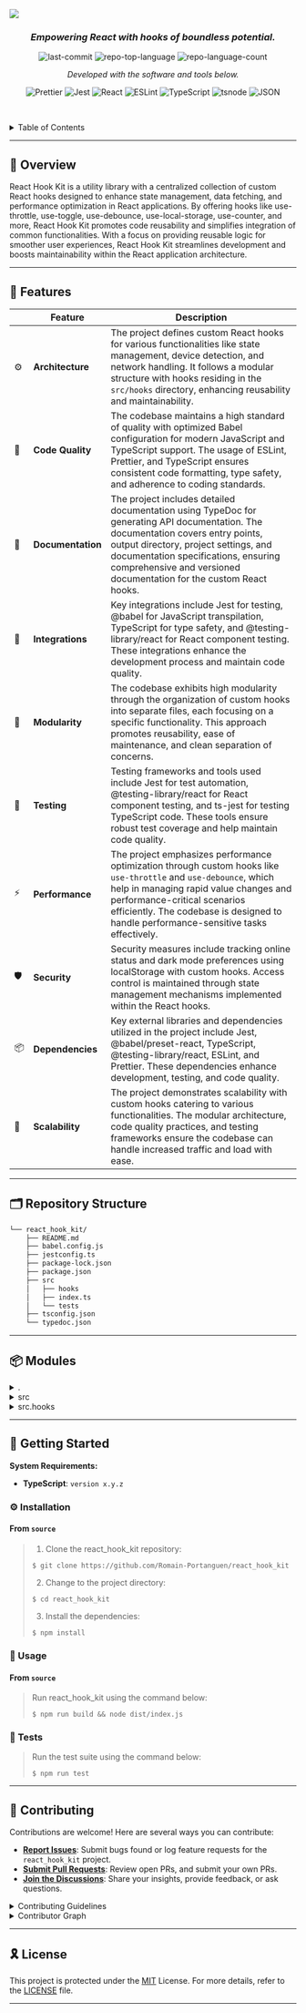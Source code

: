 ![](https://github.com/Romain-Portanguen/react_hook_kit/blob/e42acf3c0dba1a654babb2aa813869b779506e8d/src/public/assets/react_hook%20kit.png)

<h3 align="center">
    <em>Empowering React with hooks of boundless potential.</em>
</h3>
<p align="center">
 <img src="https://img.shields.io/github/last-commit/Romain-Portanguen/react_hook_kit?style=plastic&logo=git&logoColor=white&color=0080ff" alt="last-commit">
 <img src="https://img.shields.io/github/languages/top/Romain-Portanguen/react_hook_kit?style=plastic&color=0080ff" alt="repo-top-language">
 <img src="https://img.shields.io/github/languages/count/Romain-Portanguen/react_hook_kit?style=plastic&color=0080ff" alt="repo-language-count">
<p>
<p align="center">
  <em>Developed with the software and tools below.</em>
</p>
<p align="center">
 <img src="https://img.shields.io/badge/Prettier-F7B93E.svg?style=plastic&logo=Prettier&logoColor=black" alt="Prettier">
 <img src="https://img.shields.io/badge/Jest-C21325.svg?style=plastic&logo=Jest&logoColor=white" alt="Jest">
 <img src="https://img.shields.io/badge/React-61DAFB.svg?style=plastic&logo=React&logoColor=black" alt="React">
 <img src="https://img.shields.io/badge/ESLint-4B32C3.svg?style=plastic&logo=ESLint&logoColor=white" alt="ESLint">
 <img src="https://img.shields.io/badge/TypeScript-3178C6.svg?style=plastic&logo=TypeScript&logoColor=white" alt="TypeScript">
 <img src="https://img.shields.io/badge/tsnode-3178C6.svg?style=plastic&logo=ts-node&logoColor=white" alt="tsnode">
 <img src="https://img.shields.io/badge/JSON-000000.svg?style=plastic&logo=JSON&logoColor=white" alt="JSON">
</p>

<br><!-- TABLE OF CONTENTS -->
<details>
  <summary>Table of Contents</summary><br>

- [📍 Overview](#-overview)
- [🧩 Features](#-features)
- [🗂️ Repository Structure](#️-repository-structure)
- [📦 Modules](#-modules)
- [🚀 Getting Started](#-getting-started)
  - [⚙️ Installation](#️-installation)
  - [🤖 Usage](#-usage)
  - [🧪 Tests](#-tests)
- [🤝 Contributing](#-contributing)
- [🎗 License](#-license)
</details>
<hr>

## 📍 Overview

React Hook Kit is a utility library with a centralized collection of custom React hooks designed to enhance state management, data fetching, and performance optimization in React applications. By offering hooks like use-throttle, use-toggle, use-debounce, use-local-storage, use-counter, and more, React Hook Kit promotes code reusability and simplifies integration of common functionalities. With a focus on providing reusable logic for smoother user experiences, React Hook Kit streamlines development and boosts maintainability within the React application architecture.

---

## 🧩 Features

|     | Feature           | Description                                                                                                                                                                                                                                                                             |
|-----|-------------------|-----------------------------------------------------------------------------------------------------------------------------------------------------------------------------------------------------------------------------------------------------------------------------------------|
| ⚙️  | **Architecture**  | The project defines custom React hooks for various functionalities like state management, device detection, and network handling. It follows a modular structure with hooks residing in the `src/hooks` directory, enhancing reusability and maintainability.                           |
| 🔩  | **Code Quality**  | The codebase maintains a high standard of quality with optimized Babel configuration for modern JavaScript and TypeScript support. The usage of ESLint, Prettier, and TypeScript ensures consistent code formatting, type safety, and adherence to coding standards.                    |
| 📄  | **Documentation** | The project includes detailed documentation using TypeDoc for generating API documentation. The documentation covers entry points, output directory, project settings, and documentation specifications, ensuring comprehensive and versioned documentation for the custom React hooks. |
| 🔌  | **Integrations**  | Key integrations include Jest for testing, @babel for JavaScript transpilation, TypeScript for type safety, and @testing-library/react for React component testing. These integrations enhance the development process and maintain code quality.                                       |
| 🧩  | **Modularity**    | The codebase exhibits high modularity through the organization of custom hooks into separate files, each focusing on a specific functionality. This approach promotes reusability, ease of maintenance, and clean separation of concerns.                                               |
| 🧪  | **Testing**       | Testing frameworks and tools used include Jest for test automation, @testing-library/react for React component testing, and ts-jest for testing TypeScript code. These tools ensure robust test coverage and help maintain code quality.                                                |
| ⚡️  | **Performance**   | The project emphasizes performance optimization through custom hooks like `use-throttle` and `use-debounce`, which help in managing rapid value changes and performance-critical scenarios efficiently. The codebase is designed to handle performance-sensitive tasks effectively.     |
| 🛡️ | **Security**      | Security measures include tracking online status and dark mode preferences using localStorage with custom hooks. Access control is maintained through state management mechanisms implemented within the React hooks.                                                                   |
| 📦  | **Dependencies**  | Key external libraries and dependencies utilized in the project include Jest, @babel/preset-react, TypeScript, @testing-library/react, ESLint, and Prettier. These dependencies enhance development, testing, and code quality.                                                         |
| 🚀  | **Scalability**   | The project demonstrates scalability with custom hooks catering to various functionalities. The modular architecture, code quality practices, and testing frameworks ensure the codebase can handle increased traffic and load with ease.                                               |

---

## 🗂️ Repository Structure

```sh
└── react_hook_kit/
    ├── README.md
    ├── babel.config.js
    ├── jestconfig.ts
    ├── package-lock.json
    ├── package.json
    ├── src
    │   ├── hooks
    │   ├── index.ts
    │   └── tests
    ├── tsconfig.json
    └── typedoc.json
```

---

## 📦 Modules

<details closed><summary>.</summary>

| File                                                                                                   | Summary                                                                                                                                                                                                                                                                                                                                                                                                                                                 |
|--------------------------------------------------------------------------------------------------------|---------------------------------------------------------------------------------------------------------------------------------------------------------------------------------------------------------------------------------------------------------------------------------------------------------------------------------------------------------------------------------------------------------------------------------------------------------|
| [jestconfig.ts](https://github.com/Romain-Portanguen/react_hook_kit/blob/master/jestconfig.ts)         | Defines Jest configuration for test automation. Sets test file locations, transforms TypeScript with Babel, configures coverage report settings, and specifies test environment. Enables seamless testing for React projects in the react_hook_kit repository.                                                                                                                                                                                          |
| [babel.config.js](https://github.com/Romain-Portanguen/react_hook_kit/blob/master/babel.config.js)     | Optimize Babel configuration for React Hook Kit. Incorporate presets to support modern JS features and TypeScript. Implement plugin for efficient runtime transformation.                                                                                                                                                                                                                                                                               |
| [package-lock.json](https://github.com/Romain-Portanguen/react_hook_kit/blob/master/package-lock.json) | The `package-lock.json` file in the `react_hook_kit` repository serves as a critical component for ensuring consistent dependency versions and package installations. It locks down the specific versions of dependencies to maintain a stable and reproducible environment for the project. This file plays a key role in maintaining the integrity of the projects dependencies and ensuring reliable builds across different developer environments. |
| [package.json](https://github.com/Romain-Portanguen/react_hook_kit/blob/master/package.json)           | Defines metadata, dependencies, and scripts for a React utility hook library. Enables building, testing, and documentation generation. Key features include Jest for testing, TypeScript for type safety, and Prettier for code formatting.                                                                                                                                                                                                             |
| [typedoc.json](https://github.com/Romain-Portanguen/react_hook_kit/blob/master/typedoc.json)           | Generates API documentation for React Hook Kit repository. Specifies entry points, output directory, project name, and documentation settings to create comprehensive, versioned docs using TypeDoc with a default theme.                                                                                                                                                                                                                               |
| [tsconfig.json](https://github.com/Romain-Portanguen/react_hook_kit/blob/master/tsconfig.json)         | Optimize TypeScript configuration for React hooks in the repository. Focus on ES6 target, JSX support, strict typing, and module resolution for seamless development environment setup.                                                                                                                                                                                                                                                                 |

</details>

<details closed><summary>src</summary>

| File                                                                                     | Summary                                                                                                                                                                                                |
|------------------------------------------------------------------------------------------|--------------------------------------------------------------------------------------------------------------------------------------------------------------------------------------------------------|
| [index.ts](https://github.com/Romain-Portanguen/react_hook_kit/blob/master/src/index.ts) | Exports various custom React hooks for state management, device detection, and network handling from the hooks directory, enhancing the reusability and modularity of the parent repositorys codebase. |

</details>

<details closed><summary>src.hooks</summary>

| File                                                                                                                   | Summary                                                                                                                                                                                                                                                                            |
|------------------------------------------------------------------------------------------------------------------------|------------------------------------------------------------------------------------------------------------------------------------------------------------------------------------------------------------------------------------------------------------------------------------|
| [use-throttle.ts](https://github.com/Romain-Portanguen/react_hook_kit/blob/master/src/hooks/use-throttle.ts)           | Enables throttling of a value based on a specified time limit in milliseconds. Implements a custom React hook that updates the throttled value periodically, optimizing performance when handling rapid value changes in user interfaces.                                          |
| [use-online-status.ts](https://github.com/Romain-Portanguen/react_hook_kit/blob/master/src/hooks/use-online-status.ts) | Enables tracking online status in a React app, by utilizing browser events and custom hook. Facilitates real-time UI updates based on online/offline status. Contributes to the repositorys src/hooks directory with reusable logic for online connectivity detection.             |
| [use-toggle.ts](https://github.com/Romain-Portanguen/react_hook_kit/blob/master/src/hooks/use-toggle.ts)               | Enables toggling boolean state with custom hook useToggle. Key features include simple state management and toggle function. Valuable addition to react_hook_kit architecture for state manipulation.                                                                              |
| [use-debounce.ts](https://github.com/Romain-Portanguen/react_hook_kit/blob/master/src/hooks/use-debounce.ts)           | Enables debouncing of input values in React, aiding in performance optimization. The useDebounce hook accepts a value and delay, returning a debounced value. Integrated seamlessly with the repositorys React-based architecture.                                                 |
| [use-local-storage.ts](https://github.com/Romain-Portanguen/react_hook_kit/blob/master/src/hooks/use-local-storage.ts) | Enables syncing state with localStorage using a custom hook, promoting reusability and state persistence. Promotes a structured approach to managing data in React components by encapsulating localStorage logic.                                                                 |
| [use-window-size.ts](https://github.com/Romain-Portanguen/react_hook_kit/blob/master/src/hooks/use-window-size.ts)     | Enables tracking of window size changes for components. Maintains and updates window width and height dynamically. Contributes to responsive design and adapts UI elements based on current window dimensions.                                                                     |
| [use-dark-mode.ts](https://github.com/Romain-Portanguen/react_hook_kit/blob/master/src/hooks/use-dark-mode.ts)         | Enables dark mode functionality. Manages state and toggle actions in React using localStorage. Allows users to switch between dark and light modes with a custom hook. Enhances user experience by providing a personalized theme option.                                          |
| [use-counter.ts](https://github.com/Romain-Portanguen/react_hook_kit/blob/master/src/hooks/use-counter.ts)             | Defines a custom hook `useCounter` for managing a counter state in React. It allows easy state manipulation with increment, decrement, and reset functions. The hook facilitates efficient state management in React applications, promoting reusability and clean code practices. |
| [use-media-query.ts](https://github.com/Romain-Portanguen/react_hook_kit/blob/master/src/hooks/use-media-query.ts)     | Enables tracking media query changes in React components. Implemented as a custom hook, it listens for specified queries and returns a boolean indicating if the query matches.                                                                                                    |
| [use-fetch.ts](https://github.com/Romain-Portanguen/react_hook_kit/blob/master/src/hooks/use-fetch.ts)                 | Enables fetching data from an API in React components. Manages data, error, and loading states asynchronously. Promotes reusability and clean code architecture in the repositorys hooks' directory.                                                                               |
| [use-previous.ts](https://github.com/Romain-Portanguen/react_hook_kit/blob/master/src/hooks/use-previous.ts)           | Enables tracking and retrieving previous values of variables in React components. This custom hook enhances component state management, facilitating comparison between current and previous states for more dynamic user interfaces.                                              |

</details>

---

## 🚀 Getting Started

**System Requirements:**

- **TypeScript**: `version x.y.z`

### ⚙️ Installation

<h4>From <code>source</code></h4>

> 1. Clone the react_hook_kit repository:
>
> ```console
> $ git clone https://github.com/Romain-Portanguen/react_hook_kit
> ```
>
> 2. Change to the project directory:
>
> ```console
> $ cd react_hook_kit
> ```
>
> 3. Install the dependencies:
>
> ```console
> $ npm install
> ```

### 🤖 Usage

<h4>From <code>source</code></h4>

> Run react_hook_kit using the command below:
>
> ```console
> $ npm run build && node dist/index.js
> ```

### 🧪 Tests

> Run the test suite using the command below:
>
> ```console
> $ npm run test
> ```

---

## 🤝 Contributing

Contributions are welcome! Here are several ways you can contribute:

- **[Report Issues](https://github.com/Romain-Portanguen/react_hook_kit/issues)**: Submit bugs found or log feature requests for the `react_hook_kit` project.
- **[Submit Pull Requests](https://github.com/Romain-Portanguen/react_hook_kit/blob/main/CONTRIBUTING.md)**: Review open PRs, and submit your own PRs.
- **[Join the Discussions](https://github.com/Romain-Portanguen/react_hook_kit/discussions)**: Share your insights, provide feedback, or ask questions.

<details closed>
<summary>Contributing Guidelines</summary>

1. **Fork the Repository**: Start by forking the project repository to your github account.
2. **Clone Locally**: Clone the forked repository to your local machine using a git client.

   ```sh
   git clone https://github.com/Romain-Portanguen/react_hook_kit
   ```

3. **Create a New Branch**: Always work on a new branch, giving it a descriptive name.

   ```sh
   git checkout -b new-feature-x
   ```

4. **Make Your Changes**: Develop and test your changes locally.
5. **Commit Your Changes**: Commit with a clear message describing your updates.

   ```sh
   git commit -m 'Implemented new feature x.'
   ```

6. **Push to github**: Push the changes to your forked repository.

   ```sh
   git push origin new-feature-x
   ```

7. **Submit a Pull Request**: Create a PR against the original project repository. Clearly describe the changes and their motivations.
8. **Review**: Once your PR is reviewed and approved, it will be merged into the main branch. Congratulations on your contribution!

</details>

<details closed>
<summary>Contributor Graph</summary>
<br>
<p align="center">
   <a href="https://github.com{/Romain-Portanguen/react_hook_kit/}graphs/contributors">
      <img src="https://contrib.rocks/image?repo=Romain-Portanguen/react_hook_kit">
   </a>
</p>
</details>

---

## 🎗 License

This project is protected under the [MIT](https://choosealicense.com/licenses) License. For more details, refer to the [LICENSE](https://choosealicense.com/licenses/) file.

---
